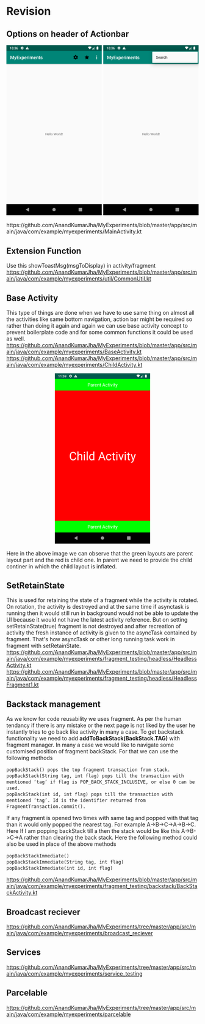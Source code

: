 # Revision

## Options on header of Actionbar
<p align="center">
  <img src="/Screenshot_1576861610.png" width="250" title="hover text">
  <img src="/Screenshot_1576861617.png" width="250" title="hover text">
</p>
https://github.com/AnandKumarJha/MyExperiments/blob/master/app/src/main/java/com/example/myexperiments/MainActivity.kt

## Extension Function
Use this showToastMsg(msgToDisplay) in activity/fragment 
https://github.com/AnandKumarJha/MyExperiments/blob/master/app/src/main/java/com/example/myexperiments/util/CommonUtil.kt

## Base Activity
This type of things are done when we have to use same thing on almost all the activities like same bottom navigation, action bar might be required so rather than doing it again and again we can use base activity concept to prevent boilerplate code and for some common functions it could be used as well.
https://github.com/AnandKumarJha/MyExperiments/blob/master/app/src/main/java/com/example/myexperiments/BaseActivity.kt
https://github.com/AnandKumarJha/MyExperiments/blob/master/app/src/main/java/com/example/myexperiments/ChildActivity.kt
<p align="center"> <img src="/Screenshot_1576866594.png" width="250" title="hover text"> </p>
Here in the above image we can observe that the green layouts are parent layout part and the red is child one. In parent we need to provide the child continer in which the child layout is inflated.

## SetRetainState
This is used for retaining the state of a fragment while the activity is rotated. On rotation, the activity is destroyed and at the same time if asynctask is running then it would still run in background would not be able to update the UI because it would not have the latest activity reference. But on setting setRetainState(true) fragment is not destroyed and after recreation of activity the fresh instance of activity is given to the asyncTask contained by fragment. That's how asyncTask or other long running task work in fragment with setRetainState.<br />
https://github.com/AnandKumarJha/MyExperiments/blob/master/app/src/main/java/com/example/myexperiments/fragment_testing/headless/HeadlessActivity.kt<Br />
https://github.com/AnandKumarJha/MyExperiments/blob/master/app/src/main/java/com/example/myexperiments/fragment_testing/headless/HeadlessFragment1.kt

## Backstack management
As we know for code reusability we uses fragment. As per the human tendancy if there is any mistake or the next page is not liked by the user he instantly tries to go back like activity in many a case. To get backstack functionality we need to add <b>addToBackStack(BackStack.TAG)</b> with fragment manager. In many a case we would like to navigate some customised position of fragment backStack. For that we can use the following methods<br />

    popBackStack() pops the top fragment transaction from stack.
    popBackStack(String tag, int flag) pops till the transaction with mentioned ‘tag’ if flag is POP_BACK_STACK_INCLUSIVE, or else 0 can be used.
    popBackStack(int id, int flag) pops till the transaction with mentioned ‘tag’. Id is the identifier returned from FragmentTransaction.commit().
If any fragment is opened two times with same tag and popped with that tag than it would only popped the nearest tag. For example A->B->C->A->B->C. Here If I am popping backStack till a then the stack would be like this A->B->C->A rather than clearing the back stack.
Here the following method could also be used in place of the above methods

    popBackStackImmediate()
    popBackStackImmediate(String tag, int flag)
    popBackStackImmediate(int id, int flag)
    
https://github.com/AnandKumarJha/MyExperiments/blob/master/app/src/main/java/com/example/myexperiments/fragment_testing/backstack/BackStackActivity.kt

## Broadcast reciever
https://github.com/AnandKumarJha/MyExperiments/tree/master/app/src/main/java/com/example/myexperiments/broadcast_reciever

## Services
https://github.com/AnandKumarJha/MyExperiments/tree/master/app/src/main/java/com/example/myexperiments/service_testing

## Parcelable
https://github.com/AnandKumarJha/MyExperiments/tree/master/app/src/main/java/com/example/myexperiments/parcelable

